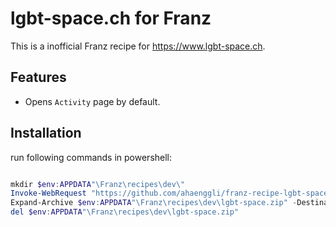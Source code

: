# lgbt-space.ch for Franz
This is a inofficial Franz recipe for https://www.lgbt-space.ch.

## Features
* Opens `Activity` page by default.

## Installation
run following commands in powershell:
```PowerShell

mkdir $env:APPDATA"\Franz\recipes\dev\"
Invoke-WebRequest "https://github.com/ahaenggli/franz-recipe-lgbt-space/archive/master.zip" -OutFile $env:APPDATA"\Franz\recipes\dev\lgbt-space.zip"
Expand-Archive $env:APPDATA"\Franz\recipes\dev\lgbt-space.zip" -DestinationPath $env:APPDATA"\Franz\recipes\dev\"
del $env:APPDATA"\Franz\recipes\dev\lgbt-space.zip"

```
